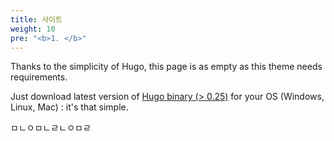```yaml
---
title: 사이트
weight: 10
pre: "<b>1. </b>"
---
```


Thanks to the simplicity of Hugo, this page is as empty as this theme needs requirements.

Just download latest version of [Hugo binary (> 0.25)](https://gohugo.io/getting-started/installing/) for your OS (Windows, Linux, Mac) : it's that simple.

ㅁㄴㅇㅁㄴㄹㄴㅇㅁㄹ